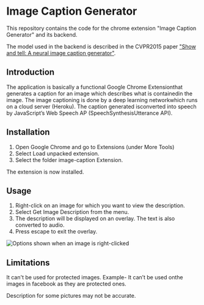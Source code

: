 # Image Caption Generator

This repository contains the code for the chrome extension "Image Caption Generator" and its backend.

The model used in the backend is described in the CVPR2015 paper ["Show and tell: A neural image caption generator"](https://www.cv-foundation.org/openaccess/content_cvpr_2015/papers/Vinyals_Show_and_Tell_2015_CVPR_paper.pdf).

## Introduction

The​ ​application​ ​is​ ​basically​ ​a​ ​functional​ ​Google​ ​Chrome​ ​Extension​ ​that generates​ ​a​ ​caption​ ​for​ ​an​ ​image​ ​which​ ​describes​ ​what​ ​is​ ​contained​ ​in​ ​the image.​ ​The​ ​image​ ​captioning​ ​is​ ​done​ ​by​ ​a​ ​deep​ ​learning​ ​network​ ​which​ ​runs​ ​on a​ ​cloud​ ​server (Heroku).​ ​The​ ​caption​ ​generated​ ​is​ ​converted​ ​into​ ​speech​ ​by JavaScript’s​ ​Web​ ​Speech​ ​AP (SpeechSynthesisUtterance​ ​API).

## Installation

1. Open Google Chrome and go to Extensions (under More Tools)
2. Select Load unpacked extension.
3. Select the folder image-caption Extension.

The extension is now installed.

## Usage

1. Right-click on an image for which you want to view the description.
2. Select Get Image Description from the menu.
3. The description will be displayed on an overlay. The text is also converted to audio.
4. Press escape to exit the overlay.

![Options shown when an image is right-clicked](https://i.imgur.com/yBnGDRs.png)

## Limitations

It can't​ ​be​ ​used​ ​for​ ​protected​ ​images.​ ​Example-​ ​It​ ​can’t​ ​be​ ​used​ ​on​ ​the images​ ​in​ ​facebook​ ​as​ ​they​ ​are​ ​protected​  ones.

Description for some pictures may not be accurate.

